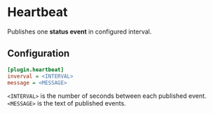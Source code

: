 # Heartbeat
Publishes one **status event** in configured interval.

## Configuration

```ini
[plugin.heartbeat]
inverval = <INTERVAL>
message = <MESSAGE>
```

`<INTERVAL>` is the number of seconds between each published event.  
`<MESSAGE>` is the text of published events.
